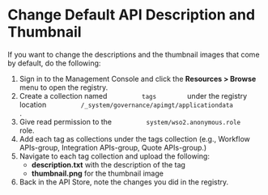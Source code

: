 # Change Default API Description and Thumbnail

If you want to change the descriptions and the thumbnail images that come by default, do the following:

1.  Sign in to the Management Console and click the **Resources &gt; Browse** menu to open the registry.
2.  Create a collection named `          tags         ` under the registry location `          /_system/governance/apimgt/applicationdata         ` .
3.  Give read permission to the `          system/wso2.anonymous.role         ` role.
4.  Add each tag as collections under the tags collection (e.g., Workflow APIs-group, Integration APIs-group, Quote APIs-group.)
5.  Navigate to each tag collection and upload the following:
    -   **description.txt** with the description of the tag
    -   **thumbnail.png** for the thumbnail image
6.  Back in the API Store, note the changes you did in the registry.

